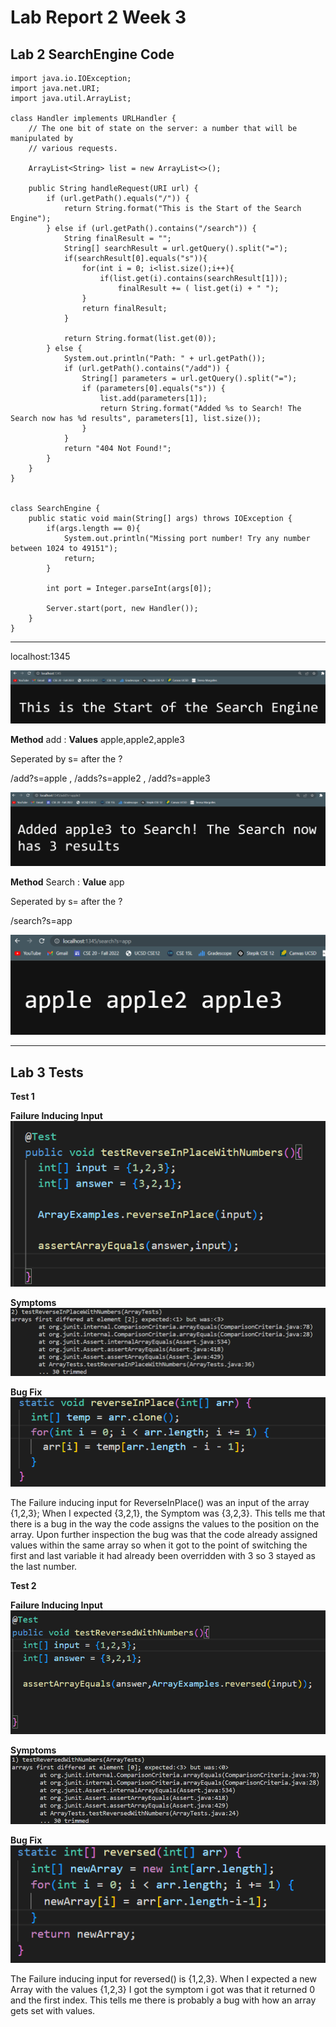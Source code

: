 # Lab Report 2 Week 3

## Lab 2 SearchEngine Code
```
import java.io.IOException;
import java.net.URI;
import java.util.ArrayList;

class Handler implements URLHandler {
    // The one bit of state on the server: a number that will be manipulated by
    // various requests.

    ArrayList<String> list = new ArrayList<>();

    public String handleRequest(URI url) {
        if (url.getPath().equals("/")) {
            return String.format("This is the Start of the Search Engine");
        } else if (url.getPath().contains("/search")) {
            String finalResult = "";
            String[] searchResult = url.getQuery().split("=");
            if(searchResult[0].equals("s")){
                for(int i = 0; i<list.size();i++){
                    if(list.get(i).contains(searchResult[1]));
                        finalResult += ( list.get(i) + " ");
                }
                return finalResult;
            }

            return String.format(list.get(0));
        } else {
            System.out.println("Path: " + url.getPath());
            if (url.getPath().contains("/add")) {
                String[] parameters = url.getQuery().split("=");
                if (parameters[0].equals("s")) {
                    list.add(parameters[1]);
                    return String.format("Added %s to Search! The Search now has %d results", parameters[1], list.size());
                }
            }
            return "404 Not Found!";
        }
    }
}


class SearchEngine {
    public static void main(String[] args) throws IOException {
        if(args.length == 0){
            System.out.println("Missing port number! Try any number between 1024 to 49151");
            return;
        }

        int port = Integer.parseInt(args[0]);

        Server.start(port, new Handler());
    }
}
```
---
localhost:1345

![image](SearchEngineStart.png)


**Method** add   : **Values** apple,apple2,apple3 

Seperated by s= after the ?

/add?s=apple , /adds?s=apple2 , /add?s=apple3

![image](SearchEngineAdd.png)

**Method** Search : **Value** app

Seperated by s= after the ?

/search?s=app

![image](SearchEngineSearch.png)


---


## Lab 3 Tests

**Test 1**

**Failure Inducing Input**
![image](FirstTestCode.png)

**Symptoms**
![image](FirstTestSymptom.png)

**Bug Fix**
![image](FirstTestFix.png)

The Failure inducing input for ReverseInPlace() was an input of the array {1,2,3}; When I expected {3,2,1}, the Symptom was {3,2,3}. This tells me that there is a bug in the way the code assigns the values to the position on the array. Upon further inspection the bug was that the code already assigned values within the same array so when it got to the point of switching the first and last variable it had already been overridden with 3 so 3 stayed as the last number.

**Test 2**

**Failure Inducing Input**
![image](SecondTest.png)

**Symptoms**
![image](SecondTestSymptom.png)

**Bug Fix**
![image](SecondTestFix.png)

The Failure inducing input for reversed() is {1,2,3}. When I expected a new Array with the values {1,2,3} I got the symptom i got was that it returned 0 and the first index. This tells me there is probably a bug with how an array gets set with values.

